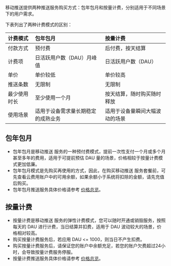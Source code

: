 移动推送提供两种推送服务购买方式：包年包月和按量计费，分别适用于不同场景下的用户需求。

下表列出了两种计费模式的区别：

|计费模式|包年包月|按量计费|
|:---|:---|:---|
|付款方式|预付费|后付费，按天结算|
|计费项|日活跃用户数（DAU）月峰值|日活跃用户数（DAU）|
|单价|单价较低|单价较高|
|推送条数|无限制|无限制|
|最少使用时长|至少使用一个月|按天结算，随时购买随时释放|
|使用场景|适用于设备需求量长期稳定的成熟业务|适用于设备量瞬间大幅波动的场景|

## 包年包月
- 包年包月是移动推送 服务的一种预付费模式，提前一次性支付一个月或多个月甚至多年的费用，适用于可提前预估 DAU 量的场景，价格相较于按量计费模式更加低廉。
- 包年包月模式是先购买再使用的方式，因此，在购买移动推送 服务套餐前，可先查看云费用账户中的可用余额，如果余额小于系统将扣除的金额，请先充值后购买。
- 包年包月推送服务具体价格请参考 [价格总览](https://cloud.tencent.com/document/product/548/36648#billingmodel1)。

## 按量计费
- 按量计费是移动推送 服务的弹性计费模式，您可以随时开通或销毁服务，按照每天的 DAU 进行计费，当日结算并扣费，适用于 DAU 波动较大的场景，价格相对较高。
- 购买按量计费服务后，若应用 DAU  <= 1000，则当日不产生扣费。
- 购买按量计费服务后，请保证您的账户中余额充足，若您的账户欠费超过24小时，会导致按量计费服务停服。
- 按量计费推送服务具体价格请参考 [价格总览](https://cloud.tencent.com/document/product/548/36648#billingmodel2)。


